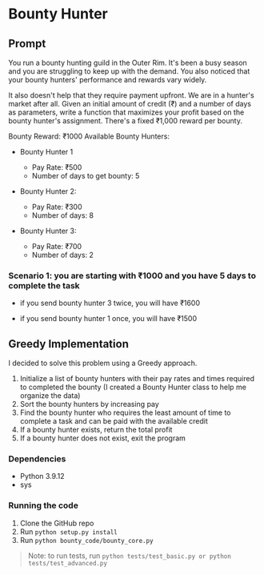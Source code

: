 # Bounty Hunter



## Prompt

You run a bounty hunting guild in the Outer Rim. It's been a busy season and you are struggling to keep up with the demand. You also noticed that your bounty hunters' performance and rewards vary widely.

It also doesn't help that they require payment upfront. We are in a hunter's market after all.
Given an initial amount of credit (₹) and a number of days as parameters, write a function that maximizes your profit based on the bounty hunter's assignment. There's a fixed ₹1,000 reward per bounty.

Bounty Reward: ₹1000
Available Bounty Hunters:

* Bounty Hunter 1
    - Pay Rate: ₹500
    - Number of days to get bounty: 5

* Bounty Hunter 2:
    - Pay Rate: ₹300
    - Number of days: 8

* Bounty Hunter 3:
    - Pay Rate: ₹700
    - Number of days: 2

 
### Scenario 1: you are starting with ₹1000 and you have 5 days to complete the task

* if you send bounty hunter 3 twice, you will have ₹1600

* if you send bounty hunter 1 once, you will have ₹1500



## Greedy Implementation

I decided to solve this problem using a Greedy approach. 
1. Initialize a list of bounty hunters with their pay rates and times required to completed the bounty (I created a Bounty Hunter class to help me organize the data)
2. Sort the bounty hunters by increasing pay
3. Find the bounty hunter who requires the least amount of time to complete a task and can be paid with the available credit
4. If a bounty hunter exists, return the total profit
5. If a bounty hunter does not exist, exit the program

### Dependencies

* Python 3.9.12
* sys
 
 ### Running the code
 
 1. Clone the GitHub repo
 2. Run ```python setup.py install```
 3. Run ```python bounty_code/bounty_core.py```
 
> Note: to run tests, run ```python tests/test_basic.py or python tests/test_advanced.py```
